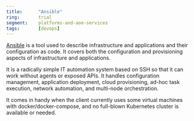 ```yaml
---
title:      "Ansible"
ring:       trial
segment:    platforms-and-aoe-services
tags:       [devops]
---
```


[Ansible](https://www.ansible.com/) is a tool used to describe infrastructure and applications and their configuration
as code. It covers both the configuration and provisioning aspects of infrastructure and applications.

It is a radically simple IT automation system based on SSH so that it can work without agents or exposed APIs. It
handles configuration management, application deployment, cloud provisioning, ad-hoc task execution, network automation,
and multi-node orchestration.

It comes in handy when the client currently uses some virtual machines with docker/docker-compose, and no full-blown
Kubernetes cluster is available or needed.

